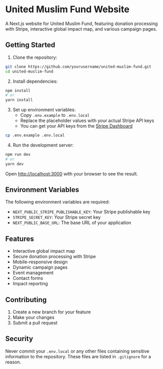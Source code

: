 # United Muslim Fund Website

A Next.js website for United Muslim Fund, featuring donation processing with Stripe, interactive global impact map, and various campaign pages.

## Getting Started

1. Clone the repository:
```bash
git clone https://github.com/yourusername/united-muslim-fund.git
cd united-muslim-fund
```

2. Install dependencies:
```bash
npm install
# or
yarn install
```

3. Set up environment variables:
   - Copy `.env.example` to `.env.local`
   - Replace the placeholder values with your actual Stripe API keys
   - You can get your API keys from the [Stripe Dashboard](https://dashboard.stripe.com/apikeys)

```bash
cp .env.example .env.local
```

4. Run the development server:
```bash
npm run dev
# or
yarn dev
```

Open [http://localhost:3000](http://localhost:3000) with your browser to see the result.

## Environment Variables

The following environment variables are required:

- `NEXT_PUBLIC_STRIPE_PUBLISHABLE_KEY`: Your Stripe publishable key
- `STRIPE_SECRET_KEY`: Your Stripe secret key
- `NEXT_PUBLIC_BASE_URL`: The base URL of your application

## Features

- Interactive global impact map
- Secure donation processing with Stripe
- Mobile-responsive design
- Dynamic campaign pages
- Event management
- Contact forms
- Impact reporting

## Contributing

1. Create a new branch for your feature
2. Make your changes
3. Submit a pull request

## Security

Never commit your `.env.local` or any other files containing sensitive information to the repository. These files are listed in `.gitignore` for a reason. 